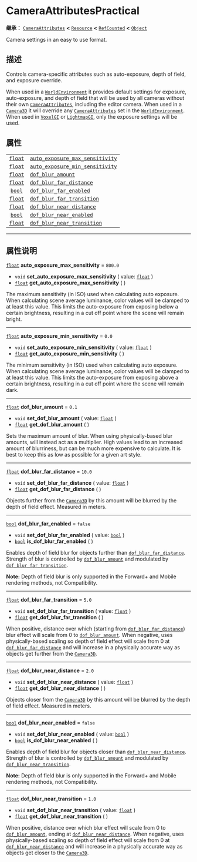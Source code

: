 <!-- ⚠ 请勿编辑本文件 ⚠ -->
<!-- 本文档使用脚本从 WeDot 引擎源码仓库生成。 -->
<!-- 生成脚本：https://github.com/WeDot-Engine/WeDot/tree/4.3/doc/tools/make_md.py； -->
<!-- 原文件：https://github.com/WeDot-Engine/WeDot/tree/4.3/doc/classes/CameraAttributesPractical.xml。 -->

<div id="_class_cameraattributespractical"></div>

# CameraAttributesPractical

**继承：** [`CameraAttributes`](class_cameraattributes.md) **<** [`Resource`](class_resource.md) **<** [`RefCounted`](class_refcounted.md) **<** [`Object`](class_object.md)

Camera settings in an easy to use format.

## 描述

Controls camera-specific attributes such as auto-exposure, depth of field, and exposure override.

When used in a [`WorldEnvironment`](class_worldenvironment.md) it provides default settings for exposure, auto-exposure, and depth of field that will be used by all cameras without their own [`CameraAttributes`](class_cameraattributes.md), including the editor camera. When used in a [`Camera3D`](class_camera3d.md) it will override any [`CameraAttributes`](class_cameraattributes.md) set in the [`WorldEnvironment`](class_worldenvironment.md). When used in [`VoxelGI`](class_voxelgi.md) or [`LightmapGI`](class_lightmapgi.md), only the exposure settings will be used.

## 属性

|||
|:-:|:--|
| [`float`](class_float.md) | [`auto_exposure_max_sensitivity`](class_cameraattributespractical.md#class_cameraattributespractical_property_auto_exposure_max_sensitivity) | ``800.0`` |
| [`float`](class_float.md) | [`auto_exposure_min_sensitivity`](class_cameraattributespractical.md#class_cameraattributespractical_property_auto_exposure_min_sensitivity) | ``0.0``   |
| [`float`](class_float.md) | [`dof_blur_amount`](class_cameraattributespractical.md#class_cameraattributespractical_property_dof_blur_amount)                             | ``0.1``   |
| [`float`](class_float.md) | [`dof_blur_far_distance`](class_cameraattributespractical.md#class_cameraattributespractical_property_dof_blur_far_distance)                 | ``10.0``  |
| [`bool`](class_bool.md)   | [`dof_blur_far_enabled`](class_cameraattributespractical.md#class_cameraattributespractical_property_dof_blur_far_enabled)                   | ``false`` |
| [`float`](class_float.md) | [`dof_blur_far_transition`](class_cameraattributespractical.md#class_cameraattributespractical_property_dof_blur_far_transition)             | ``5.0``   |
| [`float`](class_float.md) | [`dof_blur_near_distance`](class_cameraattributespractical.md#class_cameraattributespractical_property_dof_blur_near_distance)               | ``2.0``   |
| [`bool`](class_bool.md)   | [`dof_blur_near_enabled`](class_cameraattributespractical.md#class_cameraattributespractical_property_dof_blur_near_enabled)                 | ``false`` |
| [`float`](class_float.md) | [`dof_blur_near_transition`](class_cameraattributespractical.md#class_cameraattributespractical_property_dof_blur_near_transition)           | ``1.0``   |

<!-- rst-class:: classref-section-separator -->

---

## 属性说明

<div id="_class_cameraattributespractical_property_auto_exposure_max_sensitivity"></div>

[`float`](class_float.md) **auto_exposure_max_sensitivity** = ``800.0`` <div id="class_cameraattributespractical_property_auto_exposure_max_sensitivity"></div>

- `void` **set_auto_exposure_max_sensitivity** ( value: [`float`](class_float.md) )
- [`float`](class_float.md) **get_auto_exposure_max_sensitivity** ( )

The maximum sensitivity (in ISO) used when calculating auto exposure. When calculating scene average luminance, color values will be clamped to at least this value. This limits the auto-exposure from exposing below a certain brightness, resulting in a cut off point where the scene will remain bright.

<!-- rst-class:: classref-item-separator -->

---

<div id="_class_cameraattributespractical_property_auto_exposure_min_sensitivity"></div>

[`float`](class_float.md) **auto_exposure_min_sensitivity** = ``0.0`` <div id="class_cameraattributespractical_property_auto_exposure_min_sensitivity"></div>

- `void` **set_auto_exposure_min_sensitivity** ( value: [`float`](class_float.md) )
- [`float`](class_float.md) **get_auto_exposure_min_sensitivity** ( )

The minimum sensitivity (in ISO) used when calculating auto exposure. When calculating scene average luminance, color values will be clamped to at least this value. This limits the auto-exposure from exposing above a certain brightness, resulting in a cut off point where the scene will remain dark.

<!-- rst-class:: classref-item-separator -->

---

<div id="_class_cameraattributespractical_property_dof_blur_amount"></div>

[`float`](class_float.md) **dof_blur_amount** = ``0.1`` <div id="class_cameraattributespractical_property_dof_blur_amount"></div>

- `void` **set_dof_blur_amount** ( value: [`float`](class_float.md) )
- [`float`](class_float.md) **get_dof_blur_amount** ( )

Sets the maximum amount of blur. When using physically-based blur amounts, will instead act as a multiplier. High values lead to an increased amount of blurriness, but can be much more expensive to calculate. It is best to keep this as low as possible for a given art style.

<!-- rst-class:: classref-item-separator -->

---

<div id="_class_cameraattributespractical_property_dof_blur_far_distance"></div>

[`float`](class_float.md) **dof_blur_far_distance** = ``10.0`` <div id="class_cameraattributespractical_property_dof_blur_far_distance"></div>

- `void` **set_dof_blur_far_distance** ( value: [`float`](class_float.md) )
- [`float`](class_float.md) **get_dof_blur_far_distance** ( )

Objects further from the [`Camera3D`](class_camera3d.md) by this amount will be blurred by the depth of field effect. Measured in meters.

<!-- rst-class:: classref-item-separator -->

---

<div id="_class_cameraattributespractical_property_dof_blur_far_enabled"></div>

[`bool`](class_bool.md) **dof_blur_far_enabled** = ``false`` <div id="class_cameraattributespractical_property_dof_blur_far_enabled"></div>

- `void` **set_dof_blur_far_enabled** ( value: [`bool`](class_bool.md) )
- [`bool`](class_bool.md) **is_dof_blur_far_enabled** ( )

Enables depth of field blur for objects further than [`dof_blur_far_distance`](class_cameraattributespractical.md#class_cameraattributespractical_property_dof_blur_far_distance). Strength of blur is controlled by [`dof_blur_amount`](class_cameraattributespractical.md#class_cameraattributespractical_property_dof_blur_amount) and modulated by [`dof_blur_far_transition`](class_cameraattributespractical.md#class_cameraattributespractical_property_dof_blur_far_transition).

 **Note:** Depth of field blur is only supported in the Forward+ and Mobile rendering methods, not Compatibility.

<!-- rst-class:: classref-item-separator -->

---

<div id="_class_cameraattributespractical_property_dof_blur_far_transition"></div>

[`float`](class_float.md) **dof_blur_far_transition** = ``5.0`` <div id="class_cameraattributespractical_property_dof_blur_far_transition"></div>

- `void` **set_dof_blur_far_transition** ( value: [`float`](class_float.md) )
- [`float`](class_float.md) **get_dof_blur_far_transition** ( )

When positive, distance over which (starting from [`dof_blur_far_distance`](class_cameraattributespractical.md#class_cameraattributespractical_property_dof_blur_far_distance)) blur effect will scale from 0 to [`dof_blur_amount`](class_cameraattributespractical.md#class_cameraattributespractical_property_dof_blur_amount). When negative, uses physically-based scaling so depth of field effect will scale from 0 at [`dof_blur_far_distance`](class_cameraattributespractical.md#class_cameraattributespractical_property_dof_blur_far_distance) and will increase in a physically accurate way as objects get further from the [`Camera3D`](class_camera3d.md).

<!-- rst-class:: classref-item-separator -->

---

<div id="_class_cameraattributespractical_property_dof_blur_near_distance"></div>

[`float`](class_float.md) **dof_blur_near_distance** = ``2.0`` <div id="class_cameraattributespractical_property_dof_blur_near_distance"></div>

- `void` **set_dof_blur_near_distance** ( value: [`float`](class_float.md) )
- [`float`](class_float.md) **get_dof_blur_near_distance** ( )

Objects closer from the [`Camera3D`](class_camera3d.md) by this amount will be blurred by the depth of field effect. Measured in meters.

<!-- rst-class:: classref-item-separator -->

---

<div id="_class_cameraattributespractical_property_dof_blur_near_enabled"></div>

[`bool`](class_bool.md) **dof_blur_near_enabled** = ``false`` <div id="class_cameraattributespractical_property_dof_blur_near_enabled"></div>

- `void` **set_dof_blur_near_enabled** ( value: [`bool`](class_bool.md) )
- [`bool`](class_bool.md) **is_dof_blur_near_enabled** ( )

Enables depth of field blur for objects closer than [`dof_blur_near_distance`](class_cameraattributespractical.md#class_cameraattributespractical_property_dof_blur_near_distance). Strength of blur is controlled by [`dof_blur_amount`](class_cameraattributespractical.md#class_cameraattributespractical_property_dof_blur_amount) and modulated by [`dof_blur_near_transition`](class_cameraattributespractical.md#class_cameraattributespractical_property_dof_blur_near_transition).

 **Note:** Depth of field blur is only supported in the Forward+ and Mobile rendering methods, not Compatibility.

<!-- rst-class:: classref-item-separator -->

---

<div id="_class_cameraattributespractical_property_dof_blur_near_transition"></div>

[`float`](class_float.md) **dof_blur_near_transition** = ``1.0`` <div id="class_cameraattributespractical_property_dof_blur_near_transition"></div>

- `void` **set_dof_blur_near_transition** ( value: [`float`](class_float.md) )
- [`float`](class_float.md) **get_dof_blur_near_transition** ( )

When positive, distance over which blur effect will scale from 0 to [`dof_blur_amount`](class_cameraattributespractical.md#class_cameraattributespractical_property_dof_blur_amount), ending at [`dof_blur_near_distance`](class_cameraattributespractical.md#class_cameraattributespractical_property_dof_blur_near_distance). When negative, uses physically-based scaling so depth of field effect will scale from 0 at [`dof_blur_near_distance`](class_cameraattributespractical.md#class_cameraattributespractical_property_dof_blur_near_distance) and will increase in a physically accurate way as objects get closer to the [`Camera3D`](class_camera3d.md).

[^virtual]: 本方法通常需要用户覆盖才能生效。
[^const]: 本方法无副作用，不会修改该实例的任何成员变量。
[^vararg]: 本方法除了能接受在此处描述的参数外，还能够继续接受任意数量的参数。
[^constructor]: 本方法用于构造某个类型。
[^static]: 调用本方法无需实例，可直接使用类名进行调用。
[^operator]: 本方法描述的是使用本类型作为左操作数的有效运算符。
[^bitfield]: 这个值是由下列位标志构成位掩码的整数。
[^void]: 无返回值。

